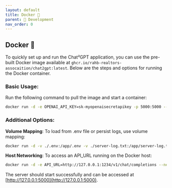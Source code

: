 ```yaml
---
layout: default
title: Docker 🐳
parent: 👷 Development
nav_order: 0
---
```


## Docker 🐳

To quickly set up and run the Chat²GPT application, you can use the pre-built Docker image available at `ghcr.io/rahb-realtors-assocaition/chat2gpt:latest`. Below are the steps and options for running the Docker container.

### Basic Usage:

Run the following command to pull the image and start a container:

```bash
docker run -d -e OPENAI_API_KEY=sk-myopenaisecretapikey -p 5000:5000 --name chat2gpt ghcr.io/rahb-realtors-assocaition/chat2gpt:latest
```
  
### Additional Options:

**Volume Mapping**: To load from .env file or persist logs, use volume mapping:

```bash
docker run -d -v ./.env:/app/.env -v ./server-log.txt:/app/server-log.txt -e LOG_FILE=server-log.txt -p 5000:5000 ghcr.io/rahb-realtors-assocaition/chat2gpt:latest
```

**Host Networking**: To access an API_URL running on the Docker host:

```bash
docker run -d -e API_URL=http://127.0.0.1:1234/v1/chat/completions --network host --name chat2gpt ghcr.io/rahb-realtors-assocaition/chat2gpt:latest
```

The server should start successfully and can be accessed at [http://127.0.0.1:5000](http://127.0.0.1:5000).
